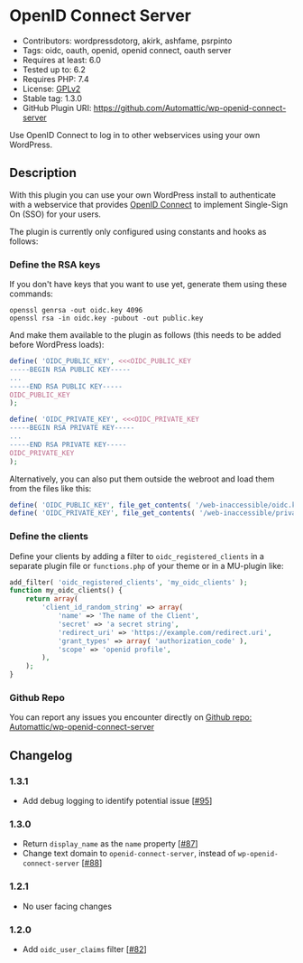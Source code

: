 # OpenID Connect Server

- Contributors: wordpressdotorg, akirk, ashfame, psrpinto
- Tags: oidc, oauth, openid, openid connect, oauth server
- Requires at least: 6.0
- Tested up to: 6.2
- Requires PHP: 7.4
- License: [GPLv2](http://www.gnu.org/licenses/gpl-2.0.html)
- Stable tag: 1.3.0
- GitHub Plugin URI: https://github.com/Automattic/wp-openid-connect-server

Use OpenID Connect to log in to other webservices using your own WordPress.

## Description

With this plugin you can use your own WordPress install to authenticate with a webservice that provides [OpenID Connect](https://openid.net/connect/) to implement Single-Sign On (SSO) for your users.

The plugin is currently only configured using constants and hooks as follows:

### Define the RSA keys

If you don't have keys that you want to use yet, generate them using these commands:
~~~console
openssl genrsa -out oidc.key 4096
openssl rsa -in oidc.key -pubout -out public.key
~~~

And make them available to the plugin as follows (this needs to be added before WordPress loads):

~~~php
define( 'OIDC_PUBLIC_KEY', <<<OIDC_PUBLIC_KEY
-----BEGIN RSA PUBLIC KEY-----
...
-----END RSA PUBLIC KEY-----
OIDC_PUBLIC_KEY
);

define( 'OIDC_PRIVATE_KEY', <<<OIDC_PRIVATE_KEY
-----BEGIN RSA PRIVATE KEY-----
...
-----END RSA PRIVATE KEY-----
OIDC_PRIVATE_KEY
);
~~~
Alternatively, you can also put them outside the webroot and load them from the files like this:
~~~php
define( 'OIDC_PUBLIC_KEY', file_get_contents( '/web-inaccessible/oidc.key' ) );
define( 'OIDC_PRIVATE_KEY', file_get_contents( '/web-inaccessible/private.key' ) );
~~~

### Define the clients

Define your clients by adding a filter to `oidc_registered_clients` in a separate plugin file or `functions.php` of your theme or in a MU-plugin like:
~~~php
add_filter( 'oidc_registered_clients', 'my_oidc_clients' );
function my_oidc_clients() {
	return array(
		'client_id_random_string' => array(
			'name' => 'The name of the Client',
			'secret' => 'a secret string',
			'redirect_uri' => 'https://example.com/redirect.uri',
			'grant_types' => array( 'authorization_code' ),
			'scope' => 'openid profile',
		),
	);
}
~~~

### Github Repo
You can report any issues you encounter directly on [Github repo: Automattic/wp-openid-connect-server](https://github.com/Automattic/wp-openid-connect-server)

## Changelog

### 1.3.1

- Add debug logging to identify potential issue [[#95](https://github.com/Automattic/wp-openid-connect-server/pull/95)]

### 1.3.0

- Return `display_name` as the `name` property [[#87](https://github.com/Automattic/wp-openid-connect-server/pull/87)]
- Change text domain to `openid-connect-server`, instead of `wp-openid-connect-server` [[#88](https://github.com/Automattic/wp-openid-connect-server/pull/88)]

### 1.2.1

- No user facing changes

### 1.2.0

- Add `oidc_user_claims` filter [[#82](https://github.com/Automattic/wp-openid-connect-server/pull/82)]
